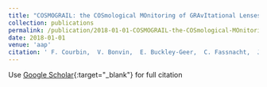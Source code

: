 ```yaml
---
title: "COSMOGRAIL: the COSmological MOnitoring of GRAvItational Lenses. XVI. Time delays for the quadruply imaged quasar DES J0408-5354 with high-cadence photometric monitoring"
collection: publications
permalink: /publication/2018-01-01-COSMOGRAIL-the-COSmological-MOnitoring-of-GRAvItational-Lenses-XVI-Time-delays-for-the-quadruply-imaged-quasar-DES-J0408-5354-with-high-cadence-photometric-monitoring
date: 2018-01-01
venue: 'aap'
citation: ' F. Courbin,  V. Bonvin,  E. Buckley-Geer,  C. Fassnacht,  J. Frieman,  H. Lin,  P. Marshall,  S. Suyu,  T. Treu,  T. Anguita,  V. Motta,  G. Meylan,  E. Paic,  M. Tewes,  A. Agnello,  D. Chao,  M. Chijani,  D. Gilman,  K. Rojas,  P. Williams,  A. Hempel,  S. Kim,  R. Lachaume,  M. Rabus,  T. Abbott,  S. Allam,  J. Annis,  M. Banerji,  K. Bechtol,  A. Benoit-Lévy,  D. Brooks,  D. Burke,  A. Carnero Rosell,  M. Carrasco Kind,  J. Carretero,  C. D&apos;Andrea,  L. da Costa,  C. Davis,  D. DePoy,  S. Desai,  B. Flaugher,  P. Fosalba,  J. García-Bellido,  E. Gaztanaga,  D. Goldstein,  D. Gruen,  R. Gruendl,  J. Gschwend,  G. Gutierrez,  K. Honscheid,  D. James,  K. Kuehn,  S. Kuhlmann,  N. Kuropatkin,  O. Lahav,  M. Lima,  M. Maia,  M. March,  J. Marshall,  R. McMahon,  F. Menanteau,  R. Miquel,  B. Nord,  A. Plazas,  E. Sanchez,  V. Scarpine,  R. Schindler,  M. Schubnell,  I. Sevilla-Noarbe,  M. Smith,  M. Soares-Santos,  F. Sobreira,  E. Suchyta,  G. Tarle,  D. Tucker,  A. Walker,  W. Wester, &quot;COSMOGRAIL: the COSmological MOnitoring of GRAvItational Lenses. XVI. Time delays for the quadruply imaged quasar DES J0408-5354 with high-cadence photometric monitoring.&quot; aap, 2018.'
---
```

Use [Google Scholar](https://scholar.google.com/scholar?q=COSMOGRAIL:+the+COSmological+MOnitoring+of+GRAvItational+Lenses.+XVI.+Time+delays+for+the+quadruply+imaged+quasar+DES+J0408+5354+with+high+cadence+photometric+monitoring){:target="_blank"} for full citation